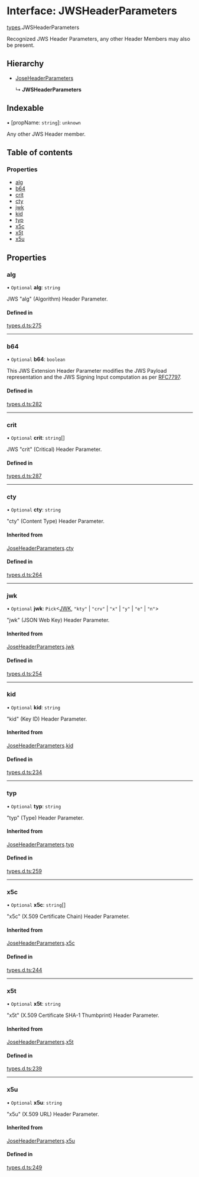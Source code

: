 # Interface: JWSHeaderParameters

[types](../modules/types.md).JWSHeaderParameters

Recognized JWS Header Parameters, any other Header Members
may also be present.

## Hierarchy

- [JoseHeaderParameters](types.joseheaderparameters.md)

  ↳ **JWSHeaderParameters**

## Indexable

▪ [propName: `string`]: `unknown`

Any other JWS Header member.

## Table of contents

### Properties

- [alg](types.jwsheaderparameters.md#alg)
- [b64](types.jwsheaderparameters.md#b64)
- [crit](types.jwsheaderparameters.md#crit)
- [cty](types.jwsheaderparameters.md#cty)
- [jwk](types.jwsheaderparameters.md#jwk)
- [kid](types.jwsheaderparameters.md#kid)
- [typ](types.jwsheaderparameters.md#typ)
- [x5c](types.jwsheaderparameters.md#x5c)
- [x5t](types.jwsheaderparameters.md#x5t)
- [x5u](types.jwsheaderparameters.md#x5u)

## Properties

### alg

• `Optional` **alg**: `string`

JWS "alg" (Algorithm) Header Parameter.

#### Defined in

[types.d.ts:275](https://github.com/panva/jose/blob/v3.13.0/src/types.d.ts#L275)

___

### b64

• `Optional` **b64**: `boolean`

This JWS Extension Header Parameter modifies the JWS Payload
representation and the JWS Signing Input computation as per
[RFC7797](https://tools.ietf.org/html/rfc7797).

#### Defined in

[types.d.ts:282](https://github.com/panva/jose/blob/v3.13.0/src/types.d.ts#L282)

___

### crit

• `Optional` **crit**: `string`[]

JWS "crit" (Critical) Header Parameter.

#### Defined in

[types.d.ts:287](https://github.com/panva/jose/blob/v3.13.0/src/types.d.ts#L287)

___

### cty

• `Optional` **cty**: `string`

"cty" (Content Type) Header Parameter.

#### Inherited from

[JoseHeaderParameters](types.joseheaderparameters.md).[cty](types.joseheaderparameters.md#cty)

#### Defined in

[types.d.ts:264](https://github.com/panva/jose/blob/v3.13.0/src/types.d.ts#L264)

___

### jwk

• `Optional` **jwk**: `Pick`<[JWK](types.jwk.md), ``"kty"`` \| ``"crv"`` \| ``"x"`` \| ``"y"`` \| ``"e"`` \| ``"n"``\>

"jwk" (JSON Web Key) Header Parameter.

#### Inherited from

[JoseHeaderParameters](types.joseheaderparameters.md).[jwk](types.joseheaderparameters.md#jwk)

#### Defined in

[types.d.ts:254](https://github.com/panva/jose/blob/v3.13.0/src/types.d.ts#L254)

___

### kid

• `Optional` **kid**: `string`

"kid" (Key ID) Header Parameter.

#### Inherited from

[JoseHeaderParameters](types.joseheaderparameters.md).[kid](types.joseheaderparameters.md#kid)

#### Defined in

[types.d.ts:234](https://github.com/panva/jose/blob/v3.13.0/src/types.d.ts#L234)

___

### typ

• `Optional` **typ**: `string`

"typ" (Type) Header Parameter.

#### Inherited from

[JoseHeaderParameters](types.joseheaderparameters.md).[typ](types.joseheaderparameters.md#typ)

#### Defined in

[types.d.ts:259](https://github.com/panva/jose/blob/v3.13.0/src/types.d.ts#L259)

___

### x5c

• `Optional` **x5c**: `string`[]

"x5c" (X.509 Certificate Chain) Header Parameter.

#### Inherited from

[JoseHeaderParameters](types.joseheaderparameters.md).[x5c](types.joseheaderparameters.md#x5c)

#### Defined in

[types.d.ts:244](https://github.com/panva/jose/blob/v3.13.0/src/types.d.ts#L244)

___

### x5t

• `Optional` **x5t**: `string`

"x5t" (X.509 Certificate SHA-1 Thumbprint) Header Parameter.

#### Inherited from

[JoseHeaderParameters](types.joseheaderparameters.md).[x5t](types.joseheaderparameters.md#x5t)

#### Defined in

[types.d.ts:239](https://github.com/panva/jose/blob/v3.13.0/src/types.d.ts#L239)

___

### x5u

• `Optional` **x5u**: `string`

"x5u" (X.509 URL) Header Parameter.

#### Inherited from

[JoseHeaderParameters](types.joseheaderparameters.md).[x5u](types.joseheaderparameters.md#x5u)

#### Defined in

[types.d.ts:249](https://github.com/panva/jose/blob/v3.13.0/src/types.d.ts#L249)
